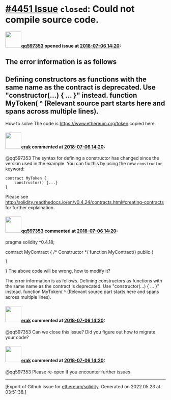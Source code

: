 # [\#4451 Issue](https://github.com/ethereum/solidity/issues/4451) `closed`: Could not compile source code. 

#### <img src="https://avatars.githubusercontent.com/u/26955326?u=adb10f6549a33f1076456b12fae7f5cdd9bf1f00&v=4" width="50">[qq597353](https://github.com/qq597353) opened issue at [2018-07-06 14:20](https://github.com/ethereum/solidity/issues/4451):

The error information is as follows
---------------------------------------------
 Defining constructors as functions with the same name as the contract is deprecated. Use "constructor(...) { ... }" instead.
    function MyToken(
    ^ (Relevant source part starts here and spans across multiple lines).
---------------------------------------------


How to solve
The code is https://www.ethereum.org/token copied here.

#### <img src="https://avatars.githubusercontent.com/u/20012009?u=61e903cf16bc5f3353db1d571401e2e71b6f61ed&v=4" width="50">[erak](https://github.com/erak) commented at [2018-07-06 14:20](https://github.com/ethereum/solidity/issues/4451#issuecomment-403051785):

@qq597353 The syntax for defining a constructor has changed since the version used in the example. You can fix this by using the new ``constructor`` keyword:
```
contract MyToken {
    constructor() {...}
}
```
Please see http://solidity.readthedocs.io/en/v0.4.24/contracts.html#creating-contracts for further explaination.

#### <img src="https://avatars.githubusercontent.com/u/26955326?u=adb10f6549a33f1076456b12fae7f5cdd9bf1f00&v=4" width="50">[qq597353](https://github.com/qq597353) commented at [2018-07-06 14:20](https://github.com/ethereum/solidity/issues/4451#issuecomment-403055682):

pragma solidity ^0.4.18;

contract MyContract {
    /* Constructor */
    function MyContract() public {

    }
}
The above code will be wrong, how to modify it?

The error information is as follows.
Defining constructors as functions with the same name as the contract is deprecated. Use "constructor(...) { ... }" instead.
function MyToken(
^ (Relevant source part starts here and spans across multiple lines).

#### <img src="https://avatars.githubusercontent.com/u/20012009?u=61e903cf16bc5f3353db1d571401e2e71b6f61ed&v=4" width="50">[erak](https://github.com/erak) commented at [2018-07-06 14:20](https://github.com/ethereum/solidity/issues/4451#issuecomment-403158568):

@qq597353 Can we close this issue? Did you figure out how to migrate your code?

#### <img src="https://avatars.githubusercontent.com/u/20012009?u=61e903cf16bc5f3353db1d571401e2e71b6f61ed&v=4" width="50">[erak](https://github.com/erak) commented at [2018-07-06 14:20](https://github.com/ethereum/solidity/issues/4451#issuecomment-403456651):

@qq597353 Please re-open if you encounter further issues.


-------------------------------------------------------------------------------



[Export of Github issue for [ethereum/solidity](https://github.com/ethereum/solidity). Generated on 2022.05.23 at 03:51:38.]
